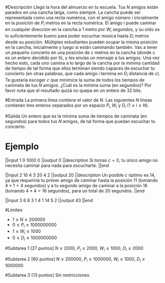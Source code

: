#Descripción
Llegó la hora del almuerzo en tu escuela. Tus $N$ amigos están parados en una cancha larga, como siempre. La cancha puede ser representada como una recta numérica, con el amigo número $i$ inicialmente en la posición de $P_i$ metros en la recta numérica.  El amigo $i$ puede caminar en cualquier dirección en la cancha a 1 metro por $W_i$ segundos, y su oído es lo suficientemente bueno para poder escuchar música hasta $D_i$ metros desde su posición. Múltiples estudiantes pueden ocupar la misma posición en la cancha, inicialmente y luego si están caminando también.
Vas a tener un pequeño concierto en una posición de $c$ metros en la cancha (donde $c$ es un entero decidido por ti), y les envías un mensaje a tus amigos. Una vez hecho esto, cada uno camina a lo largo de la cancha por la mínima cantidad de tiempo de tal forma que ellos terminan siendo capaces de escuchar tu concierto (en otras palabras, que cada amigo $i$ termina en $D_i$ distancia de $c$).
Te gustaría escoger $c$ que minimice la suma de todos los tiempos de caminata de tus $N$ amigos. ¿Cuál es la mínima suma (en segundos)? Por favor nota que el resultado quizá no quepa en un entero de 32 bits.

#Entrada
La primera línea contiene el valor de $N$.
Las siguientes $N$ líneas contienen tres enteros separados por un espacio $P_i, W_i$ y $D_i$ $(1 \leq i \leq N)$.

#Salida
Un entero que es la mínima suma de tiempos de caminata (en segundos) para todos tus $N$ amigos, de tal forma que puedan escuchar tu concierto.

# Ejemplo
||input
1
0 1000 0
||output
0
||description
Si tomas $c = 0$, tu único amigo no necesita caminar para nada para escucharte.
||end

||input
2
10 4 3
20 4 2
||output
20
||description
Un posible $c$ óptimo es 14, ya que requeriría tu primer amigo de caminar hasta la posición 11 (tomando $4 \times 1 = 4$ segundos) y a tu segundo amigo de caminar a la posición 16 (tomando $4 \times 4 = 16$ segundos), para un total de 20 segundos.
||end

||input
3
6 8 3
1 4 1
14 5 2
||output
43
||end


#Límites
 - $1 \leq N \leq 200000$ 
 - $0 \leq P_i \leq 1000000000$
 - $1 \leq W_i \leq 1000$
 - $0 \leq D_i \leq 1000000000$

#Subtarea 1 [27 puntos]
$N \leq 2000$, $P_i \leq 2000$, $W_i \leq 1000$, $D_i \leq 2000$

#Subtarea 2 [60 puntos]
$N \leq 200000$, $P_i \leq 1000000$, $W_i \leq 1000$, $D_i \leq 1000000$

#Subtarea 3 [13 puntos]
Sin restricciones.

